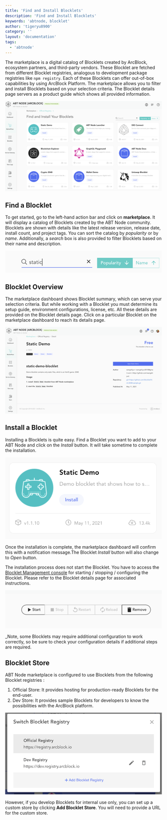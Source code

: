 ```yaml
---
title: 'Find and Install Blocklets'
description: 'Find and Install Blocklets'
keywords: 'abtnode, blocklet'
author: 'tigeryu8900'
category: ''
layout: 'documentation'
tags:
  - 'abtnode'
---
```


The marketplace is a digital catalog of Blocklets created by ArcBlock, ecosystem partners, and third-party vendors. These Blocklet are fetched from different Blocklet registries, analogous to development package registries like `npm registry`. Each of these Blocklets can offer out-of-box capabilities by using ArcBlock Platform. The marketplace allows you to filter and install Blocklets based on your selection criteria. The Blocklet details page servers as a product guide which shows all provided information.

![](./images/marketplace-2-en.png)

## Find a Blocklet

To get started, go to the left-hand action bar and click on **marketplace**. It will display a catalog of Blocklets created by the ABT Node community. Blocklets are shown with details like the latest release version, release date, install count, and project tags. You can sort the catalog by _popularity_ or by _name_. Additionally, a _search_ box is also provided to filter Blocklets based on their name and description.

![](./images/search-blocklet.png)

## Blocklet Overview

The marketplace dashboard shows Blocklet summary, which can serve your selection criteria. But while working with a Blocklet you must determine its setup guide, environment configurations, license, etc. All these details are provided on the Blocklet details page. Click on a particular Blocklet on the marketplace dashboard to reach its details page.

![](./images/marketplace-blockletdetails-en.png)

## Install a Blocklet

Installing a Blocklets is quite easy. Find a Blocklet you want to add to your ABT Node and click on the _Install_ button. It will take sometime to complete the installation.

![](./images/marketplace-installblocklet-en.png)

Once the installation is complete, the marketplace dashboard will confirm this with a notification message.The Blocklet _Install_ button will also change to _Open_ button.

The installation process does not start the Blocklet. You have to access the [Blocklet Management console](/en/blocklet) for starting / stopping / configuring the Blocklet. Please refer to the Blocklet details page for associated instructions.

![](./images/start.png)

\_Note, some Blocklets may require additional configuration to work correctly, so be sure to check your configuration details if additional steps are required.

## Blocklet Store

ABT Node marketplace is configured to use Blocklets from the following Blocklet registries :

1. Official Store: It provides hosting for production-ready Blocklets for the end-user.
2. Dev Store: It provides sample Blocklets for developers to know the possibilities with the ArcBlock platform.

![](./images/registries.png)

However, if you develop Blocklets for internal use only, you can set up a custom store by clicking **Add Blocklet Store**. You will need to provide a URL for the custom store.
